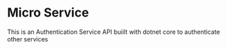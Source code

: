 # Micro Service

This is an Authentication Service API buiilt with dotnet core to authenticate other services

